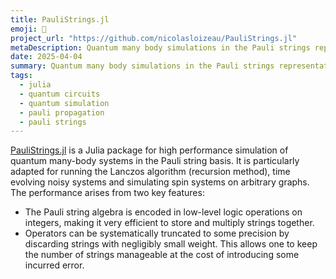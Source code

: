 ```yaml
---
title: PauliStrings.jl
emoji: 🧶
project_url: "https://github.com/nicolasloizeau/PauliStrings.jl"
metaDescription: Quantum many body simulations in the Pauli strings representation
date: 2025-04-04
summary: Quantum many body simulations in the Pauli strings representation
tags:
  - julia
  - quantum circuits
  - quantum simulation
  - pauli propagation
  - pauli strings
---
```


[PauliStrings.jl](https://paulistrings.org/) is a Julia package for high performance simulation of quantum many-body systems in the Pauli string basis. It is particularly adapted for running the  Lanczos algorithm (recursion method), time evolving noisy systems and simulating spin systems on arbitrary graphs.
The performance arises from two key features:
- The Pauli string algebra is encoded in low-level logic operations on integers, making it very efficient to store and multiply strings together.
- Operators can be systematically truncated to some precision by discarding strings with negligibly small weight. This allows one to keep the number of strings manageable at the cost of introducing some incurred error.